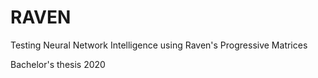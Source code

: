 # RAVEN
Testing Neural Network Intelligence using Raven's Progressive Matrices

Bachelor's thesis 2020
